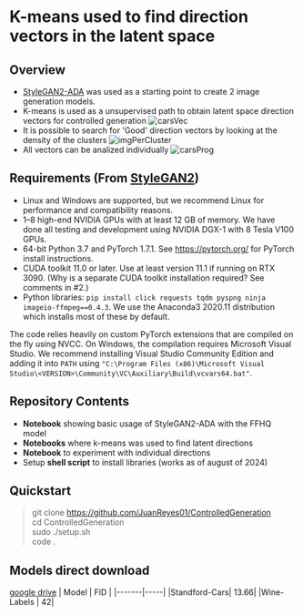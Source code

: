 # K-means used to find direction vectors in the latent space
## Overview
- [StyleGAN2-ADA](https://github.com/NVlabs/stylegan2-ada-pytorch?tab=readme-ov-file) was used as a starting point to create 2 image generation models.
- K-means is used as a unsupervised path to obtain latent space direction vectors for controlled generation
![carsVec](https://github.com/user-attachments/assets/16cbd539-e8b9-4ceb-842e-33b134112419)
- It is possible to search for 'Good' direction vectors by looking at the density of the clusters
![imgPerCluster](https://github.com/user-attachments/assets/b095d8d9-a4e0-42ea-bfc2-80afaaeeb09a)
- All vectors can be analized individually 
![carsProg](https://github.com/user-attachments/assets/60264a3d-6bcc-4964-a572-cae926b13778)



## Requirements (From [StyleGAN2](https://github.com/NVlabs/stylegan2-ada-pytorch?tab=readme-ov-file))

 - Linux and Windows are supported, but we recommend Linux for performance and compatibility reasons.
 - 1–8 high-end NVIDIA GPUs with at least 12 GB of memory. We have done all testing and development using NVIDIA DGX-1 with 8 Tesla V100 GPUs.
 - 64-bit Python 3.7 and PyTorch 1.7.1. See https://pytorch.org/ for PyTorch install instructions.
 - CUDA toolkit 11.0 or later. Use at least version 11.1 if running on RTX 3090. (Why is a separate CUDA toolkit installation required? See comments in #2.)
 - Python libraries: `pip install click requests tqdm pyspng ninja imageio-ffmpeg==0.4.3`. We use the Anaconda3 2020.11 distribution which installs most of these by default.

The code relies heavily on custom PyTorch extensions that are compiled on the fly using NVCC. On Windows, the compilation requires Microsoft Visual Studio. We recommend installing Visual Studio Community Edition and adding it into `PATH` using `"C:\Program Files (x86)\Microsoft Visual Studio\<VERSION>\Community\VC\Auxiliary\Build\vcvars64.bat"`.

## Repository Contents
 - **Notebook** showing basic usage of StyleGAN2-ADA with the FFHQ model
 - **Notebooks** where k-means was used to find latent directions
 - **Notebook** to experiment with individual directions
 - Setup **shell script** to install libraries (works as of august of 2024)

## Quickstart
> git clone https://github.com/JuanReyes01/ControlledGeneration <br>
cd ControlledGeneration <br>
sudo ./setup.sh <br>
code .

## Models direct download
[google drive](https://drive.google.com/drive/folders/1SHek0J5O11o-lhC2KMwZG62JxpIhM0Rb?usp=sharing)
 | Model | FID |
 |-------|-----|
 |Standford-Cars| 13.66|
 |Wine-Labels | 42|
 

